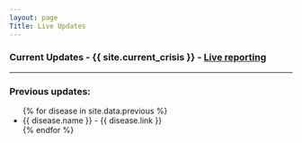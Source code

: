 ```yaml
---
layout: page
Title: Live Updates
---
```


### **Current Updates** - {{ site.current_crisis }} - [Live reporting](http://jekyll-mini-blog.github.io/)

---

### **Previous updates:**

<ul>
{% for disease in site.data.previous %}
  <li>
    {{ disease.name }} - {{ disease.link }}
    </a>
  </li>
{% endfor %}
</ul>